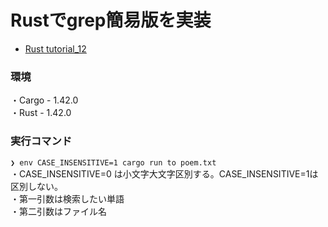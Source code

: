 # Rustでgrep簡易版を実装
- [Rust tutorial_12](https://doc.rust-jp.rs/book/second-edition/ch12-00-an-io-project.html)

### 環境
・Cargo - 1.42.0 </br>
・Rust - 1.42.0

### 実行コマンド
```❯ env CASE_INSENSITIVE=1 cargo run to poem.txt ```
</br>
・CASE_INSENSITIVE=0 は小文字大文字区別する。CASE_INSENSITIVE=1は区別しない。</br>
・第一引数は検索したい単語</br>
・第二引数はファイル名
